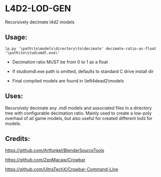 # L4D2-LOD-GEN
Recursively decimate l4d2 models

## Usage:

``lp.py '\path\to\models\directory\to\decimate' decimate-ratio-as-float '\path\to\studiomdl.exe\'``

- Decimation ratio MUST be from 0 to 1 as a float

- If studiomdl.exe path is omitted, defaults to standard C drive install dir

- Final compiled models are found in \left4dead2\models

## Uses:
Recursively decimate any .mdl models and associated files in a directory tree with configurable decimation ratio. Mainly used to create a low-poly overhaul of all game models, but also useful for created different lods for models.

## Credits:

https://github.com/Artfunkel/BlenderSourceTools

https://github.com/ZeqMacaw/Crowbar

https://github.com/UltraTechX/Crowbar-Command-Line

